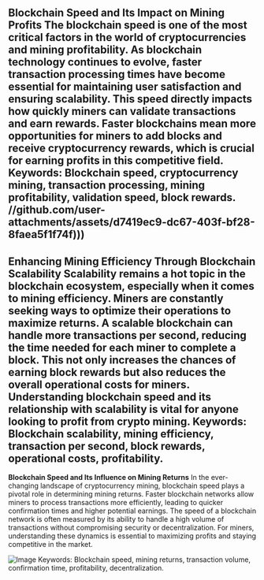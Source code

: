 **Blockchain Speed and Its Impact on Mining Profits**
The blockchain speed is one of the most critical factors in the world of cryptocurrencies and mining profitability. As blockchain technology continues to evolve, faster transaction processing times have become essential for maintaining user satisfaction and ensuring scalability. This speed directly impacts how quickly miners can validate transactions and earn rewards. Faster blockchains mean more opportunities for miners to add blocks and receive cryptocurrency rewards, which is crucial for earning profits in this competitive field.
Keywords: Blockchain speed, cryptocurrency mining, transaction processing, mining profitability, validation speed, block rewards.
 //github.com/user-attachments/assets/d7419ec9-dc67-403f-bf28-8faea5f1f74f)))
---
**Enhancing Mining Efficiency Through Blockchain Scalability**
Scalability remains a hot topic in the blockchain ecosystem, especially when it comes to mining efficiency. Miners are constantly seeking ways to optimize their operations to maximize returns. A scalable blockchain can handle more transactions per second, reducing the time needed for each miner to complete a block. This not only increases the chances of earning block rewards but also reduces the overall operational costs for miners. Understanding blockchain speed and its relationship with scalability is vital for anyone looking to profit from crypto mining.
Keywords: Blockchain scalability, mining efficiency, transaction per second, block rewards, operational costs, profitability.
---
**Blockchain Speed and Its Influence on Mining Returns**
In the ever-changing landscape of cryptocurrency mining, blockchain speed plays a pivotal role in determining mining returns. Faster blockchain networks allow miners to process transactions more efficiently, leading to quicker confirmation times and higher potential earnings. The speed of a blockchain network is often measured by its ability to handle a high volume of transactions without compromising security or decentralization. For miners, understanding these dynamics is essential to maximizing profits and staying competitive in the market.

![Image](https://github.com/user-attachments/assets/d7419ec9-dc67-403f-bf28-8faea5f1f74f)
Keywords: Blockchain speed, mining returns, transaction volume, confirmation time, profitability, decentralization.
